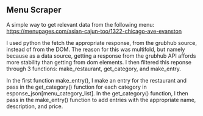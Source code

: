 ## Menu Scraper

A simple way to get relevant data from the following menu:
https://menupages.com/asian-cajun-too/1322-chicago-ave-evanston

I used python the fetch the appropriate response, from the grubhub source, instead of from the DOM. The reason for this was multifold, but namely because as a data source, getting a response from the grubhub API affords more stability than getting from dom elements. I then filtered this reponse through 3 functions: make_restaurant, get_category, and make_entry.

In the first function make_entry(), I make an entry for the restaurant and pass in the get_category() function for each category in esponse_json[menu_category_list]. In the get_category() function, I then pass in the make_entry() function to add entries with the appropriate name, description, and price.
